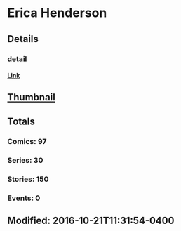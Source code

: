 # Erica  Henderson 
## Details
### detail
#### [Link](http://marvel.com/comics/creators/12464/erica_henderson?utm_campaign=apiRef&utm_source=225578a89fc76f3d20fbffda5d17a88d)
## [Thumbnail](http://i.annihil.us/u/prod/marvel/i/mg/b/40/image_not_available.jpg)
## Totals
### Comics: 97
### Series: 30
### Stories: 150
### Events: 0
## Modified: 2016-10-21T11:31:54-0400